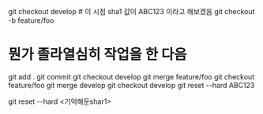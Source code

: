 git checkout develop # 이 시점 sha1 값이 ABC123 이라고 해보겠음
git checkout -b feature/foo
# 뭔가 졸라열심히 작업을 한 다음
git add .
git commit
git checkout develop
git merge feature/foo
git checkout feature/foo
git merge develop
git checkout develop
git reset --hard ABC123

git reset --hard <기억해둔shar1>

